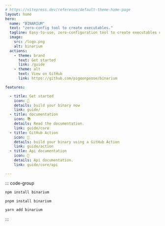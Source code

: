 ```yaml
---
# https://vitepress.dev/reference/default-theme-home-page
layout: home
hero:
  name: "BINARIUM"
  text: "zero-config tool to create executables."
  tagline: Easy-to-use, zero-configuration tool to create executables of your Node, Deno or Bun projects for all platforms and architectures.
  image:
    src: /logo.png
    alt: binarium
  actions:
    - theme: brand
      text: Get started
      link: /guide
    - theme: alt
      text: View on GitHub
      link: https://github.com/pigeonposse/binarium

features:

  - title: Get started
    icon: 👋
    details: build your binary now
    link: guide/
  - title: documentation 
    icon: 📚
    details: Read the documentation.
    link: guide/core
  - title: GitHub Action
    icon: 🤖
    details: build your binary using a GitHub Action
    link: guide/action
  - title: Api documentation 
    icon: 📖
    details: Api documentation.
    link: guide/core/api

---
```


::: code-group

```bash [npm]
npm install binarium
```

```bash [pnpm]
pnpm install binarium
```

```bash [yarn]
yarn add binarium
```

:::
